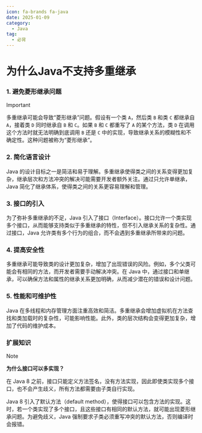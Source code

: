 ```yaml
---
icon: fa-brands fa-java
date: 2025-01-09
category:
  - Java
tag:
  - 必背
---
```

# 为什么Java不支持多重继承

### 1. **避免菱形继承问题**
>[!important]
>
> 多重继承可能会导致“菱形继承”问题。假设有一个类 `A`，然后类 `B` 和类 `C` 都继承自 `A`，接着类 `D` 同时继承自 `B` 和 `C`。如果 `B` 和 `C` 都重写了 `A` 的某个方法，类 `D` 在调用这个方法时就无法明确到底调用 `B` 还是 `C` 中的实现，导致继承关系的模糊性和不确定性。这种问题被称为“菱形继承”。
<!-- more -->
### 2. **简化语言设计**
Java 的设计目标之一是简洁和易于理解。多重继承使得类之间的关系变得更加复杂，继承层次和方法冲突的解决可能需要开发者额外关注。通过只允许单继承，Java 简化了继承体系，使得类之间的关系更容易理解和管理。

### 3. **接口的引入**
为了弥补多重继承的不足，Java 引入了接口（Interface）。接口允许一个类实现多个接口，从而能够支持类似于多重继承的特性，但不引入继承关系的复杂性。通过接口，Java 允许类有多个行为的组合，而不会遇到多重继承所带来的问题。

### 4. **提高安全性**
多重继承可能导致类的设计更加复杂，增加了出现错误的风险。例如，多个父类可能会有相同的方法，而开发者需要手动解决冲突。在 Java 中，通过接口和单继承，可以确保方法和属性的继承关系更加明确，从而减少潜在的错误和设计问题。

### 5. **性能和可维护性**
Java 在多线程和内存管理方面注重高效和简洁。多重继承会增加虚拟机在方法查找和类加载时的复杂性，可能影响性能。此外，类的层次结构会变得更加复杂，增加了代码的维护成本。 

### 扩展知识

> [!note]
>
> **为什么接口可以多实现？**
>
> 在 Java 8 之前，接口只能定义方法签名，没有方法实现，因此即使类实现多个接口，也不会产生歧义，所有方法都需要由子类自行实现。
>
> Java 8 引入了默认方法（default method），使得接口可以包含方法的实现。这时，若一个类实现了多个接口，且这些接口有相同的默认方法，就可能出现菱形继承问题。为避免歧义，Java 强制要求子类必须重写冲突的默认方法，否则编译时会报错。

